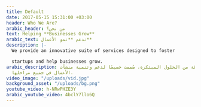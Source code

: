 ```yaml
---
title: Default
date: 2017-05-15 15:31:00 +03:00
header: Who We Are?
arabic_header: من نحن؟
text: Helping **Businesses Grow**
arabic_text: ندعم **نمو الأعمال**
description: |-
  We provide an innovative suite of services designed to foster

  startups and help businesses grow.
arabic_description: نُوفّر باقة من الحلول المبتكرة، صُممت خصيصًا لدعم وتنمية منشآت
  الأعمال في جميع مراحلها.
video_image: "/uploads/vid.jpg"
background_asset: "/uploads/bg.png"
youtube_video: h-NRwPHZE3Y
arabic_youtube_video: 4bclY7llo6Q
---
```


